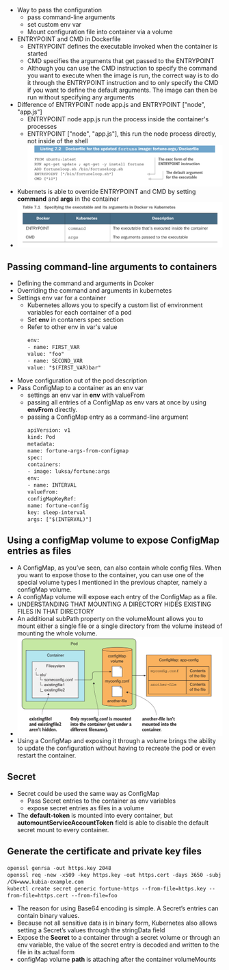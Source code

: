 * Way to pass the configuration
    * pass command-line arguments
    * set custom env var
    * Mount configuration file into container via a volume
* ENTRYPOINT and CMD in Dockerfile
  * ENTRYPOINT defines the executable invoked when the container is started
  * CMD specifies the arguments that get passed to the ENTRYPOINT
  * Although you can use the CMD instruction to specify the command you want to execute when the image is run, the correct way is to do it through the ENTRYPOINT instruction and to only specify the CMD if you want to define the default arguments. The image can then be run without specifying any arguments
* Difference of ENTRYPOINT node app.js and ENTRYPOINT ["node", "app.js"]
  * ENTRYPOINT node app.js run the process inside the container's processes
  * ENTRYPOINT ["node", "app.js"], this run the node process directly, not inside of the shell
![](2022-11-17-20-49-44.png)
* Kubernets is able to override ENTRYPOINT and CMD by setting **command** and **args** in the container
* ![](2022-11-17-21-11-41.png)
## Passing command-line arguments to containers
* Defining the command and arguments in Dcoker
* Overriding the command and arguments in kubernetes
* Settings env var for a container
  * Kubernetes allows you to specify a custom list of environment variables for each container of a pod
  * Set **env** in contaners spec section
  * Refer to other env in var's value
    ```
    env:
    - name: FIRST_VAR
    value: "foo"
    - name: SECOND_VAR
    value: "$(FIRST_VAR)bar"
    ```
* Move configuration out of the pod description
* Pass ConfigMap to a container as an env var
  * settings an env var in **env** with valueFrom
  * passing all entries of a ConfigMap as env vars at once by using **envFrom** directly.
  * passing a ConfigMap entry as a command-line argument
    ```
    apiVersion: v1
    kind: Pod
    metadata:
    name: fortune-args-from-configmap
    spec:
    containers:
    - image: luksa/fortune:args
    env:
    - name: INTERVAL
    valueFrom:
    configMapKeyRef:
    name: fortune-config
    key: sleep-interval
    args: ["$(INTERVAL)"]
    ```
## Using a configMap volume to expose ConfigMap entries as files
* A ConfigMap, as you’ve seen, can also contain whole config files. When you want to expose those to the container, you can use one of the special volume types I mentioned in the previous chapter, namely a configMap volume.
* A configMap volume will expose each entry of the ConfigMap as a file.
* UNDERSTANDING THAT MOUNTING A DIRECTORY HIDES EXISTING FILES IN THAT DIRECTORY
* An additional subPath property on the volumeMount allows you to mount either a single file or a single directory from the volume instead of mounting the whole volume.
* ![](2022-11-20-21-18-51.png)
* Using a ConfigMap and exposing it through a volume brings the ability to update the configuration without having to recreate the pod or even restart the container.
## Secret
* Secret could be used the same way as ConfigMap
  * Pass Secret entries to the container as env variables
  * expose secret entries as files in a volume
* The  **default-token** is mounted into every container, but **automountServiceAccountToken** field is able to disable the default secret mount to every container.
## Generate the certificate and private key files
```
openssl genrsa -out https.key 2048
openssl req -new -x509 -key https.key -out https.cert -days 3650 -subj /CN=www.kubia-example.com
kubectl create secret generic fortune-https --from-file=https.key --from-file=https.cert --from-file=foo
```
* The reason for using Base64 encoding is simple. A Secret’s entries can contain binary values.
* Because not all sensitive data is in binary form, Kubernetes also allows setting a Secret’s values through the stringData field
* Expose the **Secret** to a container through a secret volume or through an env variable, the value of the secret entry is decoded and written to the file in its actual form
* configMap volume **path** is attaching after the container volumeMounts